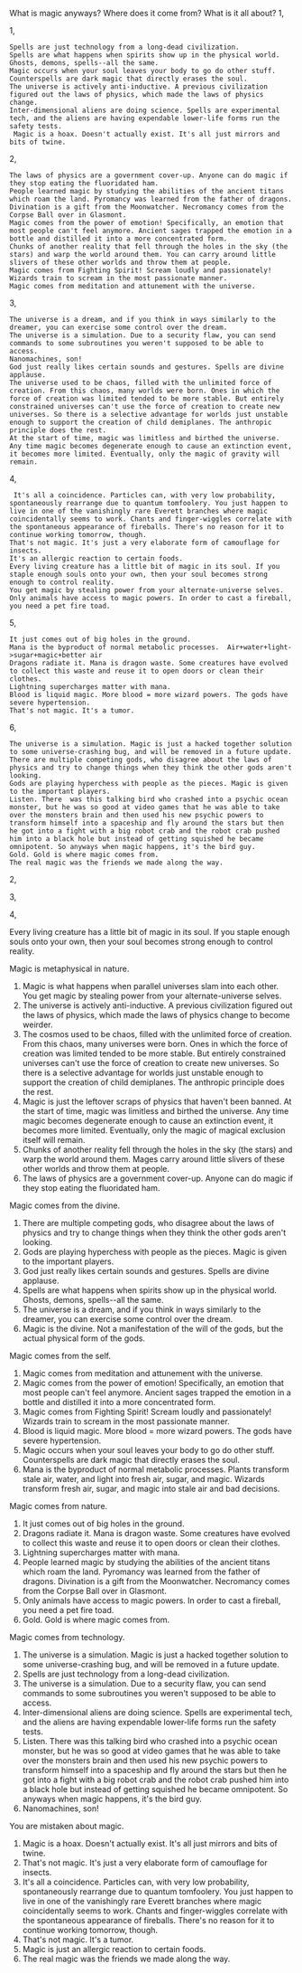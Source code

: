 What is magic anyways? Where does it come from? What is it all about?
 1,

 1,

    Spells are just technology from a long-dead civilization. 
    Spells are what happens when spirits show up in the physical world. Ghosts, demons, spells--all the same.
    Magic occurs when your soul leaves your body to go do other stuff. Counterspells are dark magic that directly erases the soul.
    The universe is actively anti-inductive. A previous civilization figured out the laws of physics, which made the laws of physics change. 
    Inter-dimensional aliens are doing science. Spells are experimental tech, and the aliens are having expendable lower-life forms run the safety tests.
     Magic is a hoax. Doesn't actually exist. It's all just mirrors and bits of twine. 

 2,

    The laws of physics are a government cover-up. Anyone can do magic if they stop eating the fluoridated ham.
    People learned magic by studying the abilities of the ancient titans which roam the land. Pyromancy was learned from the father of dragons. Divination is a gift from the Moonwatcher. Necromancy comes from the Corpse Ball over in Glasmont.
    Magic comes from the power of emotion! Specifically, an emotion that most people can't feel anymore. Ancient sages trapped the emotion in a bottle and distilled it into a more concentrated form.
    Chunks of another reality that fell through the holes in the sky (the stars) and warp the world around them. You can carry around little slivers of these other worlds and throw them at people.
    Magic comes from Fighting Spirit! Scream loudly and passionately! Wizards train to scream in the most passionate manner.
    Magic comes from meditation and attunement with the universe.

 3,

    The universe is a dream, and if you think in ways similarly to the dreamer, you can exercise some control over the dream.
    The universe is a simulation. Due to a security flaw, you can send commands to some subroutines you weren't supposed to be able to access.
    Nanomachines, son!
    God just really likes certain sounds and gestures. Spells are divine applause.
    The universe used to be chaos, filled with the unlimited force of creation. From this chaos, many worlds were born. Ones in which the force of creation was limited tended to be more stable. But entirely constrained universes can't use the force of creation to create new universes. So there is a selective advantage for worlds just unstable enough to support the creation of child demiplanes. The anthropic principle does the rest. 
    At the start of time, magic was limitless and birthed the universe. Any time magic becomes degenerate enough to cause an extinction event, it becomes more limited. Eventually, only the magic of gravity will remain.

 4,

     It's all a coincidence. Particles can, with very low probability, spontaneously rearrange due to quantum tomfoolery. You just happen to live in one of the vanishingly rare Everett branches where magic coincidentally seems to work. Chants and finger-wiggles correlate with the spontaneous appearance of fireballs. There's no reason for it to continue working tomorrow, though.
    That's not magic. It's just a very elaborate form of camouflage for insects.
    It's an allergic reaction to certain foods.
    Every living creature has a little bit of magic in its soul. If you staple enough souls onto your own, then your soul becomes strong enough to control reality.
    You get magic by stealing power from your alternate-universe selves.
    Only animals have access to magic powers. In order to cast a fireball, you need a pet fire toad.

 5,

    It just comes out of big holes in the ground. 
    Mana is the byproduct of normal metabolic processes.  Air+water+light->sugar+magic+better air
    Dragons radiate it. Mana is dragon waste. Some creatures have evolved to collect this waste and reuse it to open doors or clean their clothes.
    Lightning supercharges matter with mana.
    Blood is liquid magic. More blood = more wizard powers. The gods have severe hypertension.
    That's not magic. It's a tumor.

 6,

    The universe is a simulation. Magic is just a hacked together solution to some universe-crashing bug, and will be removed in a future update.
    There are multiple competing gods, who disagree about the laws of physics and try to change things when they think the other gods aren't looking.
    Gods are playing hyperchess with people as the pieces. Magic is given to the important players.
    Listen. There  was this talking bird who crashed into a psychic ocean monster, but he was so good at video games that he was able to take over the monsters brain and then used his new psychic powers to transform himself into a spaceship and fly around the stars but then he got into a fight with a big robot crab and the robot crab pushed him into a black hole but instead of getting squished he became omnipotent. So anyways when magic happens, it's the bird guy. 
    Gold. Gold is where magic comes from.
    The real magic was the friends we made along the way.


2,




3,






4,



Every living creature has a little bit of magic in its soul. If you staple enough souls onto your own, then your soul becomes strong enough to control reality.









Magic is metaphysical in nature.
1. Magic is what happens when parallel universes slam into each other. You get magic by stealing power from your alternate-universe selves.
2. The universe is actively anti-inductive. A previous civilization figured out the laws of physics, which made the laws of physics change to become weirder. 
3. The cosmos used to be chaos, filled with the unlimited force of creation. From this chaos, many universes were born. Ones in which the force of creation was limited tended to be more stable. But entirely constrained universes can't use the force of creation to create new universes. So there is a selective advantage for worlds just unstable enough to support the creation of child demiplanes. The anthropic principle does the rest. 
4. Magic is just the leftover scraps of physics that haven't been banned. At the start of time, magic was limitless and birthed the universe. Any time magic becomes degenerate enough to cause an extinction event, it becomes more limited. Eventually, only the magic of magical exclusion itself will remain.
5. Chunks of another reality fell through the holes in the sky (the stars) and warp the world around them. Mages carry around little slivers of these other worlds and throw them at people.
6. The laws of physics are a government cover-up. Anyone can do magic if they stop eating the fluoridated ham.



Magic comes from the divine.
1. There are multiple competing gods, who disagree about the laws of physics and try to change things when they think the other gods aren't looking.
2. Gods are playing hyperchess with people as the pieces. Magic is given to the important players.
3. God just really likes certain sounds and gestures. Spells are divine applause.
4. Spells are what happens when spirits show up in the physical world. Ghosts, demons, spells--all the same.
5. The universe is a dream, and if you think in ways similarly to the dreamer, you can exercise some control over the dream.
6. Magic is the divine. Not a manifestation of the will of the gods, but the actual physical form of the gods.



Magic comes from the self.
1. Magic comes from meditation and attunement with the universe.
2. Magic comes from the power of emotion! Specifically, an emotion that most people can't feel anymore. Ancient sages trapped the emotion in a bottle and distilled it into a more concentrated form.
3. Magic comes from Fighting Spirit! Scream loudly and passionately! Wizards train to scream in the most passionate manner.
4. Blood is liquid magic. More blood = more wizard powers. The gods have severe hypertension.
5. Magic occurs when your soul leaves your body to go do other stuff. Counterspells are dark magic that directly erases the soul.
6. Mana is the byproduct of normal metabolic processes. Plants transform stale air, water, and light into fresh air, sugar, and magic. Wizards transform fresh air, sugar, and magic into stale air and bad decisions.



Magic comes from nature.
1. It just comes out of big holes in the ground. 
2. Dragons radiate it. Mana is dragon waste. Some creatures have evolved to collect this waste and reuse it to open doors or clean their clothes.
3. Lightning supercharges matter with mana.
4. People learned magic by studying the abilities of the ancient titans which roam the land. Pyromancy was learned from the father of dragons. Divination is a gift from the Moonwatcher. Necromancy comes from the Corpse Ball over in Glasmont.
5. Only animals have access to magic powers. In order to cast a fireball, you need a pet fire toad.
6. Gold. Gold is where magic comes from.










Magic comes from technology.
1. The universe is a simulation. Magic is just a hacked together solution to some universe-crashing bug, and will be removed in a future update.
2. Spells are just technology from a long-dead civilization. 
2. The universe is a simulation. Due to a security flaw, you can send commands to some subroutines you weren't supposed to be able to access.
4. Inter-dimensional aliens are doing science. Spells are experimental tech, and the aliens are having expendable lower-life forms run the safety tests.
5. Listen. There  was this talking bird who crashed into a psychic ocean monster, but he was so good at video games that he was able to take over the monsters brain and then used his new psychic powers to transform himself into a spaceship and fly around the stars but then he got into a fight with a big robot crab and the robot crab pushed him into a black hole but instead of getting squished he became omnipotent. So anyways when magic happens, it's the bird guy. 
6. Nanomachines, son!



You are mistaken about magic.
1. Magic is a hoax. Doesn't actually exist. It's all just mirrors and bits of twine. 
2. That's not magic. It's just a very elaborate form of camouflage for insects.
3. It's all a coincidence. Particles can, with very low probability, spontaneously rearrange due to quantum tomfoolery. You just happen to live in one of the vanishingly rare Everett branches where magic coincidentally seems to work. Chants and finger-wiggles correlate with the spontaneous appearance of fireballs. There's no reason for it to continue working tomorrow, though.
4. That's not magic. It's a tumor.
5. Magic is just an allergic reaction to certain foods.
6. The real magic was the friends we made along the way.
